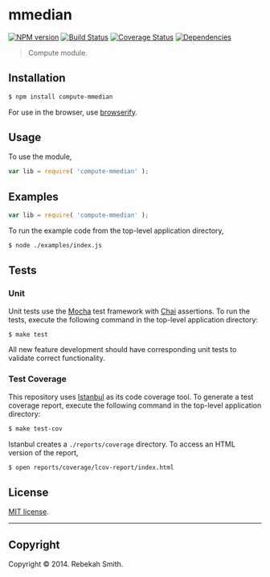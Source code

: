 mmedian
===
[![NPM version][npm-image]][npm-url] [![Build Status][travis-image]][travis-url] [![Coverage Status][coveralls-image]][coveralls-url] [![Dependencies][dependencies-image]][dependencies-url]

> Compute module.


## Installation

``` bash
$ npm install compute-mmedian
```

For use in the browser, use [browserify](https://github.com/substack/node-browserify).


## Usage

To use the module,

``` javascript
var lib = require( 'compute-mmedian' );
```


## Examples

``` javascript
var lib = require( 'compute-mmedian' );
```

To run the example code from the top-level application directory,

``` bash
$ node ./examples/index.js
```


## Tests

### Unit

Unit tests use the [Mocha](http://visionmedia.github.io/mocha) test framework with [Chai](http://chaijs.com) assertions. To run the tests, execute the following command in the top-level application directory:

``` bash
$ make test
```

All new feature development should have corresponding unit tests to validate correct functionality.


### Test Coverage

This repository uses [Istanbul](https://github.com/gotwarlost/istanbul) as its code coverage tool. To generate a test coverage report, execute the following command in the top-level application directory:

``` bash
$ make test-cov
```

Istanbul creates a `./reports/coverage` directory. To access an HTML version of the report,

``` bash
$ open reports/coverage/lcov-report/index.html
```


## License

[MIT license](http://opensource.org/licenses/MIT). 


---
## Copyright

Copyright &copy; 2014. Rebekah Smith.


[npm-image]: http://img.shields.io/npm/v/compute-mmedian.svg
[npm-url]: https://npmjs.org/package/compute-mmedian

[travis-image]: http://img.shields.io/travis/compute-io//master.svg
[travis-url]: https://travis-ci.org/compute-io/

[coveralls-image]: https://img.shields.io/coveralls/compute-io//master.svg
[coveralls-url]: https://coveralls.io/r/compute-io/?branch=master

[dependencies-image]: http://img.shields.io/david/compute-io/.svg
[dependencies-url]: https://david-dm.org/compute-io/

[dev-dependencies-image]: http://img.shields.io/david/dev/compute-io/.svg
[dev-dependencies-url]: https://david-dm.org/dev/compute-io/

[github-issues-image]: http://img.shields.io/github/issues/compute-io/.svg
[github-issues-url]: https://github.com/compute-io//issues
